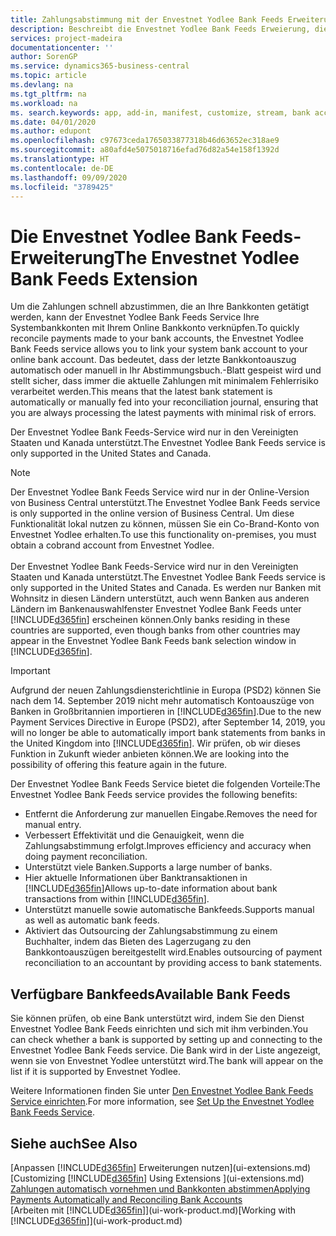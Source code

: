 ```yaml
---
title: Zahlungsabstimmung mit der Envestnet Yodlee Bank Feeds Erweiterung | Microsoft Docs
description: Beschreibt die Envestnet Yodlee Bank Feeds Erweierung, die die Bankkonten verknüpft, sodass Sie schnell Zahlungen abgleichen können.
services: project-madeira
documentationcenter: ''
author: SorenGP
ms.service: dynamics365-business-central
ms.topic: article
ms.devlang: na
ms.tgt_pltfrm: na
ms.workload: na
ms. search.keywords: app, add-in, manifest, customize, stream, bank account link
ms.date: 04/01/2020
ms.author: edupont
ms.openlocfilehash: c97673ceda1765033877318b46d63652ec318ae9
ms.sourcegitcommit: a80afd4e5075018716efad76d82a54e158f1392d
ms.translationtype: HT
ms.contentlocale: de-DE
ms.lasthandoff: 09/09/2020
ms.locfileid: "3789425"
---
```

# <a name="the-envestnet-yodlee-bank-feeds-extension"></a><span data-ttu-id="dde81-103">Die Envestnet Yodlee Bank Feeds-Erweiterung</span><span class="sxs-lookup"><span data-stu-id="dde81-103">The Envestnet Yodlee Bank Feeds Extension</span></span>
<span data-ttu-id="dde81-104">Um die Zahlungen schnell abzustimmen, die an Ihre Bankkonten getätigt werden, kann der Envestnet Yodlee Bank Feeds Service Ihre Systembankkonten mit Ihrem Online Bankkonto verknüpfen.</span><span class="sxs-lookup"><span data-stu-id="dde81-104">To quickly reconcile payments made to your bank accounts, the Envestnet Yodlee Bank Feeds service allows you to link your system bank account to your online bank account.</span></span> <span data-ttu-id="dde81-105">Das bedeutet, dass der letzte Bankkontoauszug automatisch oder manuell in Ihr Abstimmungsbuch.-Blatt gespeist wird und stellt sicher, dass immer die aktuelle Zahlungen mit minimalem Fehlerrisiko verarbeitet werden.</span><span class="sxs-lookup"><span data-stu-id="dde81-105">This means that the latest bank statement is automatically or manually fed into your reconciliation journal, ensuring that you are always processing the latest payments with minimal risk of errors.</span></span>

<span data-ttu-id="dde81-106">Der Envestnet Yodlee Bank Feeds-Service wird nur in den Vereinigten Staaten und Kanada unterstützt.</span><span class="sxs-lookup"><span data-stu-id="dde81-106">The Envestnet Yodlee Bank Feeds service is only supported in the United States and Canada.</span></span>

> [!NOTE]
> <span data-ttu-id="dde81-107">Der Envestnet Yodlee Bank Feeds Service wird nur in der Online-Version von Business Central unterstützt.</span><span class="sxs-lookup"><span data-stu-id="dde81-107">The Envestnet Yodlee Bank Feeds service is only supported in the online version of Business Central.</span></span> <span data-ttu-id="dde81-108">Um diese Funktionalität lokal nutzen zu können, müssen Sie ein Co-Brand-Konto von Envestnet Yodlee erhalten.</span><span class="sxs-lookup"><span data-stu-id="dde81-108">To use this functionality on-premises, you must obtain a cobrand account from Envestnet Yodlee.</span></span><br /><br />
> <span data-ttu-id="dde81-109">Der Envestnet Yodlee Bank Feeds-Service wird nur in den Vereinigten Staaten und Kanada unterstützt.</span><span class="sxs-lookup"><span data-stu-id="dde81-109">The Envestnet Yodlee Bank Feeds service is only supported in the United States and Canada.</span></span>
> <span data-ttu-id="dde81-110">Es werden nur Banken mit Wohnsitz in diesen Ländern unterstützt, auch wenn Banken aus anderen Ländern im Bankenauswahlfenster Envestnet Yodlee Bank Feeds unter [!INCLUDE[d365fin](includes/d365fin_md.md)] erscheinen können.</span><span class="sxs-lookup"><span data-stu-id="dde81-110">Only banks residing in these countries are supported, even though banks from other countries may appear in the Envestnet Yodlee Bank Feeds bank selection window in [!INCLUDE[d365fin](includes/d365fin_md.md)].</span></span>

> [!IMPORTANT]
> <span data-ttu-id="dde81-111">Aufgrund der neuen Zahlungsdiensterichtlinie in Europa (PSD2) können Sie nach dem 14. September 2019 nicht mehr automatisch Kontoauszüge von Banken in Großbritannien importieren in [!INCLUDE[d365fin](includes/d365fin_md.md)].</span><span class="sxs-lookup"><span data-stu-id="dde81-111">Due to the new Payment Services Directive in Europe (PSD2), after September 14, 2019, you will no longer be able to automatically import bank statements from banks in the United Kingdom into [!INCLUDE[d365fin](includes/d365fin_md.md)].</span></span> <span data-ttu-id="dde81-112">Wir prüfen, ob wir dieses Funktion in Zukunft wieder anbieten können.</span><span class="sxs-lookup"><span data-stu-id="dde81-112">We are looking into the possibility of offering this feature again in the future.</span></span>

<span data-ttu-id="dde81-113">Der Envestnet Yodlee Bank Feeds Service bietet die folgenden Vorteile:</span><span class="sxs-lookup"><span data-stu-id="dde81-113">The Envestnet Yodlee Bank Feeds service provides the following benefits:</span></span>

* <span data-ttu-id="dde81-114">Entfernt die Anforderung zur manuellen Eingabe.</span><span class="sxs-lookup"><span data-stu-id="dde81-114">Removes the need for manual entry.</span></span>
* <span data-ttu-id="dde81-115">Verbessert Effektivität und die Genauigkeit, wenn die Zahlungsabstimmung erfolgt.</span><span class="sxs-lookup"><span data-stu-id="dde81-115">Improves efficiency and accuracy when doing payment reconciliation.</span></span>
* <span data-ttu-id="dde81-116">Unterstützt viele Banken.</span><span class="sxs-lookup"><span data-stu-id="dde81-116">Supports a large number of banks.</span></span>
* <span data-ttu-id="dde81-117">Hier aktuelle Informationen über Banktransaktionen in [!INCLUDE[d365fin](includes/d365fin_md.md)]</span><span class="sxs-lookup"><span data-stu-id="dde81-117">Allows up-to-date information about bank transactions from within [!INCLUDE[d365fin](includes/d365fin_md.md)].</span></span>
* <span data-ttu-id="dde81-118">Unterstützt manuelle sowie automatische Bankfeeds.</span><span class="sxs-lookup"><span data-stu-id="dde81-118">Supports manual as well as automatic bank feeds.</span></span>
* <span data-ttu-id="dde81-119">Aktiviert das Outsourcing der Zahlungsabstimmung zu einem Buchhalter, indem das Bieten des Lagerzugang zu den Bankkontoauszügen bereitgestellt wird.</span><span class="sxs-lookup"><span data-stu-id="dde81-119">Enables outsourcing of payment reconciliation to an accountant by providing access to bank statements.</span></span>

## <a name="available-bank-feeds"></a><span data-ttu-id="dde81-120">Verfügbare Bankfeeds</span><span class="sxs-lookup"><span data-stu-id="dde81-120">Available Bank Feeds</span></span>
<span data-ttu-id="dde81-121">Sie können prüfen, ob eine Bank unterstützt wird, indem Sie den Dienst Envestnet Yodlee Bank Feeds einrichten und sich mit ihm verbinden.</span><span class="sxs-lookup"><span data-stu-id="dde81-121">You can check whether a bank is supported by setting up and connecting to the Envestnet Yodlee Bank Feeds service.</span></span> <span data-ttu-id="dde81-122">Die Bank wird in der Liste angezeigt, wenn sie von Envestnet Yodlee unterstützt wird.</span><span class="sxs-lookup"><span data-stu-id="dde81-122">The bank will appear on the list if it is supported by Envestnet Yodlee.</span></span>

<span data-ttu-id="dde81-123">Weitere Informationen finden Sie unter [Den Envestnet Yodlee Bank Feeds Service einrichten](bank-how-setup-bank-statement-service.md).</span><span class="sxs-lookup"><span data-stu-id="dde81-123">For more information, see [Set Up the Envestnet Yodlee Bank Feeds Service](bank-how-setup-bank-statement-service.md).</span></span>

## <a name="see-also"></a><span data-ttu-id="dde81-124">Siehe auch</span><span class="sxs-lookup"><span data-stu-id="dde81-124">See Also</span></span>
<span data-ttu-id="dde81-125">[Anpassen [!INCLUDE[d365fin](includes/d365fin_md.md)] Erweiterungen nutzen](ui-extensions.md)  </span><span class="sxs-lookup"><span data-stu-id="dde81-125">[Customizing [!INCLUDE[d365fin](includes/d365fin_md.md)] Using Extensions ](ui-extensions.md)  </span></span>  
[<span data-ttu-id="dde81-126">Zahlungen automatisch vornehmen und Bankkonten abstimmen</span><span class="sxs-lookup"><span data-stu-id="dde81-126">Applying Payments Automatically and Reconciling Bank Accounts</span></span>](receivables-apply-payments-auto-reconcile-bank-accounts.md)  
<span data-ttu-id="dde81-127">[Arbeiten mit [!INCLUDE[d365fin](includes/d365fin_md.md)]](ui-work-product.md)</span><span class="sxs-lookup"><span data-stu-id="dde81-127">[Working with [!INCLUDE[d365fin](includes/d365fin_md.md)]](ui-work-product.md)</span></span>
